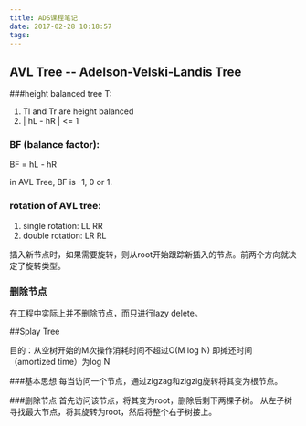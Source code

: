 ```yaml
---
title: ADS课程笔记
date: 2017-02-28 10:18:57
tags:
---
```


## AVL Tree -- Adelson-Velski-Landis Tree

###height balanced tree T:

1. Tl and Tr are height balanced
2. | hL - hR | <= 1

### BF (balance factor):
BF = hL - hR

in AVL Tree, BF is -1, 0 or 1.

### rotation of AVL tree:
1. single rotation: LL RR
2. double rotation: LR RL

插入新节点时，如果需要旋转，则从root开始跟踪新插入的节点。前两个方向就决定了旋转类型。

### 删除节点
在工程中实际上并不删除节点，而只进行lazy delete。


##Splay Tree

目的：从空树开始的M次操作消耗时间不超过O(M log N) 
即摊还时间（amortized time）为log N

###基本思想
每当访问一个节点，通过zigzag和zigzig旋转将其变为根节点。

###删除节点
首先访问该节点，将其变为root，删除后剩下两棵子树。
从左子树寻找最大节点，将其旋转为root，然后将整个右子树接上。